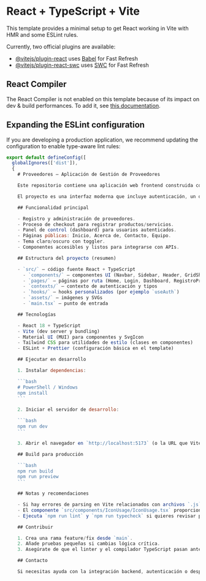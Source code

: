 # React + TypeScript + Vite

This template provides a minimal setup to get React working in Vite with HMR and some ESLint rules.

Currently, two official plugins are available:

- [@vitejs/plugin-react](https://github.com/vitejs/vite-plugin-react/blob/main/packages/plugin-react) uses [Babel](https://babeljs.io/) for Fast Refresh
- [@vitejs/plugin-react-swc](https://github.com/vitejs/vite-plugin-react/blob/main/packages/plugin-react-swc) uses [SWC](https://swc.rs/) for Fast Refresh

## React Compiler

The React Compiler is not enabled on this template because of its impact on dev & build performances. To add it, see [this documentation](https://react.dev/learn/react-compiler/installation).

## Expanding the ESLint configuration

If you are developing a production application, we recommend updating the configuration to enable type-aware lint rules:

````js
export default defineConfig([
  globalIgnores(['dist']),
  {
    # Proveedores — Aplicación de Gestión de Proveedores

    Este repositorio contiene una aplicación web frontend construida con React + TypeScript y Vite destinada a gestionar proveedores, catálogos y procesos relacionados (registro, checkout, panel administrativo y páginas públicas).

    El proyecto es una interfaz moderna que incluye autenticación, un dashboard protegido, navegación responsive y componentes reutilizables (Sidebar, Navbar, Layouts, etc.).

    ## Funcionalidad principal

    - Registro y administración de proveedores.
    - Proceso de checkout para registrar productos/servicios.
    - Panel de control (dashboard) para usuarios autenticados.
    - Páginas públicas: Inicio, Acerca de, Contacto, Equipo.
    - Tema claro/oscuro con toggler.
    - Componentes accesibles y listos para integrarse con APIs.

    ## Estructura del proyecto (resumen)

    - `src/` – código fuente React + TypeScript
      - `components/` – componentes UI (Navbar, Sidebar, Header, GridShape, etc.)
      - `pages/` – páginas por ruta (Home, Login, Dashboard, RegistroProveedor, etc.)
      - `contexts/` – contexto de autenticación y tipos
      - `hooks/` – hooks personalizados (por ejemplo `useAuth`)
      - `assets/` – imágenes y SVGs
      - `main.tsx` – punto de entrada

    ## Tecnologías

    - React 18 + TypeScript
    - Vite (dev server y bundling)
    - Material UI (MUI) para componentes y SvgIcon
    - Tailwind CSS para utilidades de estilo (clases en componentes)
    - ESLint + Prettier (configuración básica en el template)

    ## Ejecutar en desarrollo

    1. Instalar dependencias:

    ```bash
    # PowerShell / Windows
    npm install
    ```

    2. Iniciar el servidor de desarrollo:

    ```bash
    npm run dev
    ```

    3. Abrir el navegador en `http://localhost:5173` (o la URL que Vite muestre).

    ## Build para producción

    ```bash
    npm run build
    npm run preview
    ```

    ## Notas y recomendaciones

    - Si hay errores de parsing en Vite relacionados con archivos `.js` que contienen JSX, renómbralos a `.jsx` o apunta las importaciones a `.tsx` cuando exista una versión TypeScript del componente.
    - El componente `src/components/IconUsage/IconUsage.tsx` proporciona una versión válida del icono; si existe un `IconUsage.js` con contenido corrupto, reemplázalo o elimínalo y actualiza las importaciones.
    - Ejecuta `npm run lint` y `npm run typecheck` si quieres revisar problemas de tipado y linting antes de hacer PRs.

    ## Contribuir

    1. Crea una rama feature/fix desde `main`.
    2. Añade pruebas pequeñas si cambias lógica crítica.
    3. Asegúrate de que el linter y el compilador TypeScript pasan antes de abrir un PR.

    ## Contacto

    Si necesitas ayuda con la integración backend, autenticación o despliegue, comparte los detalles y puedo ayudar a incorporar la API o configurar pipelines de CI/CD.
````

